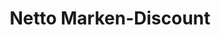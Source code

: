 ---
title: "Netto Marken-Discount"
url: /hamburg/netto-marken-discount-langenhorner-markt/
shop: Supermarkt
---